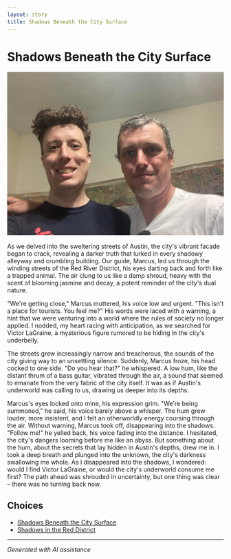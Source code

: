 ```yaml
---
layout: story
title: Shadows Beneath the City Surface
---
```


# Shadows Beneath the City Surface

![Shadows Beneath the City Surface](/input_images/30.jpg)

As we delved into the sweltering streets of Austin, the city's vibrant facade began to crack, revealing a darker truth that lurked in every shadowy alleyway and crumbling building. Our guide, Marcus, led us through the winding streets of the Red River District, his eyes darting back and forth like a trapped animal. The air clung to us like a damp shroud, heavy with the scent of blooming jasmine and decay, a potent reminder of the city's dual nature.

"We're getting close," Marcus muttered, his voice low and urgent. "This isn't a place for tourists. You feel me?" His words were laced with a warning, a hint that we were venturing into a world where the rules of society no longer applied. I nodded, my heart racing with anticipation, as we searched for Victor LaGraine, a mysterious figure rumored to be hiding in the city's underbelly.

The streets grew increasingly narrow and treacherous, the sounds of the city giving way to an unsettling silence. Suddenly, Marcus froze, his head cocked to one side. "Do you hear that?" he whispered. A low hum, like the distant thrum of a bass guitar, vibrated through the air, a sound that seemed to emanate from the very fabric of the city itself. It was as if Austin's underworld was calling to us, drawing us deeper into its depths.

Marcus's eyes locked onto mine, his expression grim. "We're being summoned," he said, his voice barely above a whisper. The hum grew louder, more insistent, and I felt an otherworldly energy coursing through the air. Without warning, Marcus took off, disappearing into the shadows. "Follow me!" he yelled back, his voice fading into the distance. I hesitated, the city's dangers looming before me like an abyss. But something about the hum, about the secrets that lay hidden in Austin's depths, drew me in. I took a deep breath and plunged into the unknown, the city's darkness swallowing me whole. As I disappeared into the shadows, I wondered: would I find Victor LaGraine, or would the city's underworld consume me first? The path ahead was shrouded in uncertainty, but one thing was clear – there was no turning back now.


## Choices

* [Shadows Beneath the City Surface](/stories/14)
* [Shadows in the Red District](/stories/56)


---
*Generated with AI assistance*
